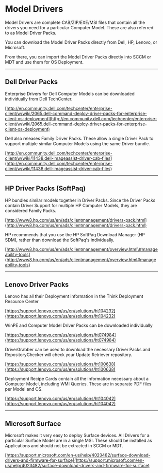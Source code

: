 # Model Drivers

Model Drivers are complete CAB/ZIP/EXE/MSI files that contain all the drivers you need for a particular Computer Model.  These are also referred to as Model Driver Packs.

You can download the Model Driver Packs directly from Dell, HP, Lenovo, or Microsoft.

From there, you can import the Model Driver Packs directly into SCCM or MDT and use them for OS Deployment.

---

## Dell Driver Packs

Enterprise Drivers for Dell Computer Models can be downloaded individually from Dell TechCenter.

[http://en.community.dell.com/techcenter/enterprise-client/w/wiki/2065.dell-command-deploy-driver-packs-for-enterprise-client-os-deployment](http://en.community.dell.com/techcenter/enterprise-client/w/wiki/2065.dell-command-deploy-driver-packs-for-enterprise-client-os-deployment)

Dell also releases Family Driver Packs.  These allow a single Driver Pack to support multiple similar Computer Models using the same Driver bundle.

[http://en.community.dell.com/techcenter/enterprise-client/w/wiki/11438.dell-imageassist-driver-cab-files](http://en.community.dell.com/techcenter/enterprise-client/w/wiki/11438.dell-imageassist-driver-cab-files)

---

## HP Driver Packs \(SoftPaq\)

HP bundles similar models together in Driver Packs.  Since the Driver Packs contain Driver Support for multiple HP Computer Models, they are considered Family Packs.

[http://www8.hp.com/us/en/ads/clientmanagement/drivers-pack.html](http://www8.hp.com/us/en/ads/clientmanagement/drivers-pack.html)

HP recommends that you use the HP SoftPaq Download Manager \(HP SDM\), rather than download the SoftPaq's individually.

[http://www8.hp.com/us/en/ads/clientmanagement/overview.html\#manageability-tools](http://www8.hp.com/us/en/ads/clientmanagement/overview.html#manageability-tools)

---

## Lenovo Driver Packs

Lenovo has all their Deployment information in the Think Deployment Resource Center

[https://support.lenovo.com/us/en/solutions/ht104232](https://support.lenovo.com/us/en/solutions/ht104232)

WinPE and Computer Model Driver Packs can be downloaded individually

[https://support.lenovo.com/us/en/solutions/ht074984](https://support.lenovo.com/us/en/solutions/ht074984)

DriverGrabber can be used to download the necessary Driver Packs and RepositoryChecker will check your Update Retriever repository.

[https://support.lenovo.com/us/en/solutions/ht100638](https://support.lenovo.com/us/en/solutions/ht100638)

Deployment Recipe Cards contain all the information necessary about a Computer Model, including WMI Queries.  These are in separate PDF files per Model and OS.

[https://support.lenovo.com/us/en/solutions/ht104042](https://support.lenovo.com/us/en/solutions/ht104042)

---

## Microsoft Surface

Microsoft makes it very easy to deploy Surface devices.  All Drivers for a particular Surface Model are in a single MSI.  These should be installed as Applications and should not be extracted in SCCM or MDT.

[https://support.microsoft.com/en-us/help/4023482/surface-download-drivers-and-firmware-for-surface](https://support.microsoft.com/en-us/help/4023482/surface-download-drivers-and-firmware-for-surface)



